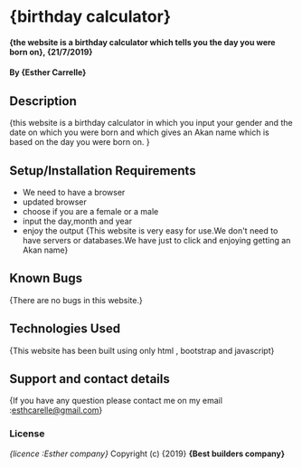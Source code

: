 # {birthday calculator}
#### {the website is a birthday calculator which tells you the day you were born on}, {21/7/2019}
#### By **{Esther Carrelle}**
## Description
{this website is a birthday calculator in which you input your gender and the date on which you were born and which gives an Akan name which is based on the day you were born on. }
## Setup/Installation Requirements
* We need to have a browser
* updated browser
* choose if you are a female or a male
* input the day,month and year
* enjoy the output
{This website is very easy for use.We don't need to have servers or databases.We have just to click and enjoying getting an Akan name}
## Known Bugs
{There are no bugs in this website.}
## Technologies Used
{This website has been built using only html , bootstrap and javascript}
## Support and contact details
{If you have any question please contact me on my email :esthcarelle@gmail.com}
### License
*{licence :Esther company}*
Copyright (c) {2019} **{Best builders company}**